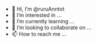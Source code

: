 - 👋 Hi, I’m @ruruAnntot
- 👀 I’m interested in ...
- 🌱 I’m currently learning ...
- 💞️ I’m looking to collaborate on ...
- 📫 How to reach me ...

<!---
ruruAnntot/ruruAnntot is a ✨ special ✨ repository because its `README.md` (this file) appears on your GitHub profile.
You can click the Preview link to take a look at your changes.
--->
